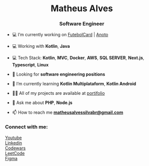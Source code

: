 <h1 align="center">Matheus Alves</h1>
<h3 align="center">Software Engineer</h3>

- 💻 I’m currently working on [FutebolCard](https://www.futebolcard.com/) | [Anoto](https://github.com/Anoto-ecossistem)

- 💻 Working with **Kotlin**, **Java**
  
- 💻 Tech Stack: **Kotlin**, **MVC**, **Docker**, **AWS**, **SQL SERVER**, **Next.js**, **Typescript**, **Linux**

- 🔭 Looking for **software engineering positions**

- 🌱 I’m currently learning **Kotlin Multiplataform**, **Kotlin Android** 

- 👨‍💻 All of my projects are available at [portifolio](https://portifolio-chi-orpin-12.vercel.app/)

- 💬 Ask me about **PHP**, **Node.js**

- 📫 How to reach me **matheusalvessilvabr@gmail.com**

<h3 align="left">Connect with me:</h3>

[Youtube](https://www.youtube.com/@matheusSphynx) <br>
[Linkedin](https://www.linkedin.com/in/matheus-alves-4a2b03231)<br>
[Codewars](https://www.codewars.com/users/MatheusAlvesPereira)<br>
[LeetCode](https://leetcode.com/u/MatheusAlvesPereira/)<br>
[Figma](https://www.figma.com/@Matheusalvess)
